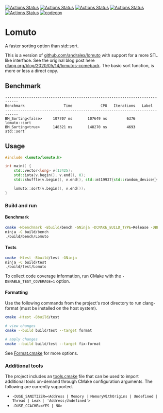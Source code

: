 [![Actions Status](https://github.com/TheLartians/ModernCppStarter/workflows/MacOS/badge.svg)](https://github.com/TheLartians/ModernCppStarter/actions)
[![Actions Status](https://github.com/TheLartians/ModernCppStarter/workflows/Windows/badge.svg)](https://github.com/TheLartians/ModernCppStarter/actions)
[![Actions Status](https://github.com/TheLartians/ModernCppStarter/workflows/Ubuntu/badge.svg)](https://github.com/TheLartians/ModernCppStarter/actions)
[![Actions Status](https://github.com/TheLartians/ModernCppStarter/workflows/Style/badge.svg)](https://github.com/TheLartians/ModernCppStarter/actions)
[![Actions Status](https://github.com/TheLartians/ModernCppStarter/workflows/Install/badge.svg)](https://github.com/TheLartians/ModernCppStarter/actions)
[![codecov](https://codecov.io/gh/TheLartians/ModernCppStarter/branch/master/graph/badge.svg)](https://codecov.io/gh/TheLartians/ModernCppStarter)

# Lomuto

A faster sorting option than std::sort.

This is a version of [github.com/andralex/lomuto](https://github.com/andralex/lomuto) with support for a more STL like interface. See the original blog post here [dlang.org/blog/2020/05/14/lomutos-comeback](https://dlang.org/blog/2020/05/14/lomutos-comeback/).
The basic sort function, is more or less a direct copy.

## Benchmark

```
----------------------------------------------------------------------------
Benchmark                  Time             CPU   Iterations   Label
----------------------------------------------------------------------------
BM_Sorting<false>     107707 ns       107649 ns         6376   lomuto::sort
BM_Sorting<true>      148321 ns       148270 ns         4693   std::sort
```

## Usage
```c++
#include <lomuto/lomuto.h>

int main() {
    std::vector<long> v(13425);
    std::iota(v.begin(), v.end(), 0);
    std::shuffle(v.begin(), v.end(), std::mt19937{std::random_device{}()});

    lomuto::sort(v.begin(), v.end());
}
```

### Build and run

#### Benchmark
```bash
cmake -Hbenchmark -Bbuild/bench -GNinja -DCMAKE_BUILD_TYPE=Release -DBENCHMARK_ENABLE_LTO=true
ninja -C build/bench
./build/bench/Lomuto
```

#### Tests
```bash
cmake -Htest -Bbuild/test -GNinja
ninja -C build/test
./build/test/Lomuto
```

To collect code coverage information, run CMake with the `-DENABLE_TEST_COVERAGE=1` option.

#### Formatting

Use the following commands from the project's root directory to run clang-format (must be installed on the host system).

```bash
cmake -Htest -Bbuild/test

# view changes
cmake --build build/test --target format

# apply changes
cmake --build build/test --target fix-format
```

See [Format.cmake](https://github.com/TheLartians/Format.cmake) for more options.

### Additional tools

The project includes an [tools.cmake](cmake/tools.cmake) file that can be used to import additional tools on-demand through CMake configuration arguments.
The following are currently supported.

- `-DUSE_SANITIZER=<Address | Memory | MemoryWithOrigins | Undefined | Thread | Leak | 'Address;Undefined'>`
- `-DUSE_CCACHE=<YES | NO>`